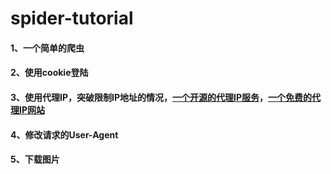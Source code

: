 # spider-tutorial

#### 1、一个简单的爬虫
#### 2、使用cookie登陆
#### 3、使用代理IP，突破限制IP地址的情况，[一个开源的代理IP服务](http://git.oschina.net/virjar/proxyipcenter)，[一个免费的代理IP网站](http://www.goubanjia.com/free/index.shtml)

#### 4、修改请求的User-Agent

#### 5、下载图片

